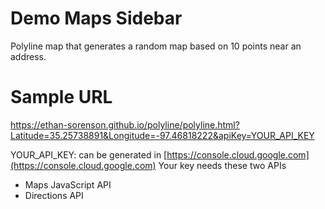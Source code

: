 # Demo Maps Sidebar
Polyline map that generates a random map based on 10 points near an address.

# Sample URL
https://ethan-sorenson.github.io/polyline/polyline.html?Latitude=35.25738891&Longitude=-97.46818222&apiKey=YOUR_API_KEY

YOUR_API_KEY: can be generated in [https://console.cloud.google.com](https://console.cloud.google.com)
Your key needs these two APIs
* Maps JavaScript API
* Directions API
